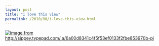 ```yaml
---
layout: post
title: "I love this view"
permalink: /2010/08/i-love-this-view.html
---
```


<p class="asset asset-image"><a style="display: inline;" href="http://sippey.typepad.com/.a/6a00d8341c4f5f53ef0133f2fbe853970b-pi"><img class="asset  asset-image at-xid-6a00d8341c4f5f53ef0134861f61ad970c" src="https://sippey.typepad.com/.a/6a00d8341c4f5f53ef0134861f61ad970c-580wi" alt="image from http://sippey.typepad.com/.a/6a00d8341c4f5f53ef0133f2fbe853970b-pi" /></a></p>


